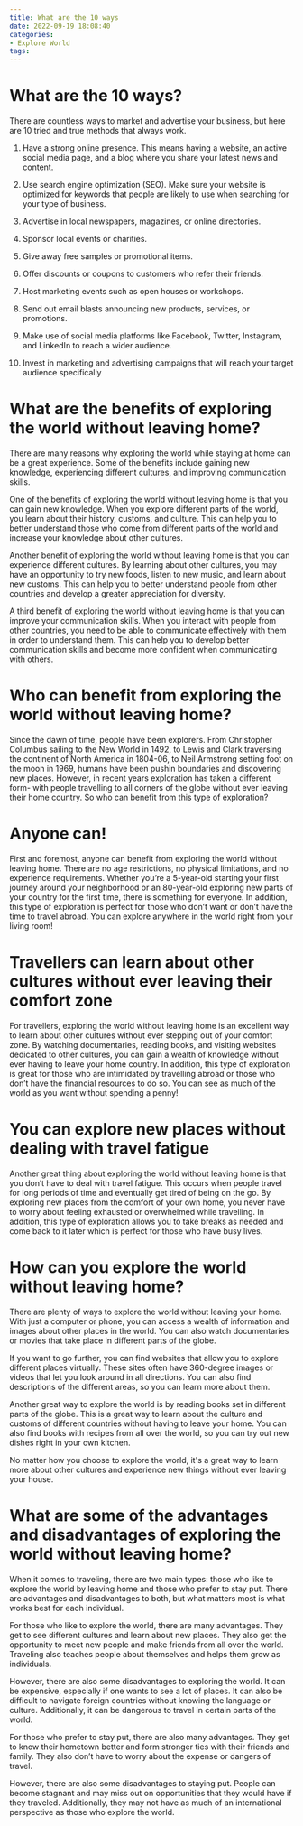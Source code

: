 ```yaml
---
title: What are the 10 ways
date: 2022-09-19 18:08:40
categories:
- Explore World
tags:
---
```



#  What are the 10 ways?

There are countless ways to market and advertise your business, but here are 10 tried and true methods that always work.

1. Have a strong online presence. This means having a website, an active social media page, and a blog where you share your latest news and content.

2. Use search engine optimization (SEO). Make sure your website is optimized for keywords that people are likely to use when searching for your type of business.

3. Advertise in local newspapers, magazines, or online directories.

4. Sponsor local events or charities.

5. Give away free samples or promotional items.

6. Offer discounts or coupons to customers who refer their friends.

7. Host marketing events such as open houses or workshops.

8. Send out email blasts announcing new products, services, or promotions.

9. Make use of social media platforms like Facebook, Twitter, Instagram, and LinkedIn to reach a wider audience.

10. Invest in marketing and advertising campaigns that will reach your target audience specifically

#  What are the benefits of exploring the world without leaving home?

There are many reasons why exploring the world while staying at home can be a great experience. Some of the benefits include gaining new knowledge, experiencing different cultures, and improving communication skills.

One of the benefits of exploring the world without leaving home is that you can gain new knowledge. When you explore different parts of the world, you learn about their history, customs, and culture. This can help you to better understand those who come from different parts of the world and increase your knowledge about other cultures.

Another benefit of exploring the world without leaving home is that you can experience different cultures. By learning about other cultures, you may have an opportunity to try new foods, listen to new music, and learn about new customs. This can help you to better understand people from other countries and develop a greater appreciation for diversity.

A third benefit of exploring the world without leaving home is that you can improve your communication skills. When you interact with people from other countries, you need to be able to communicate effectively with them in order to understand them. This can help you to develop better communication skills and become more confident when communicating with others.

#  Who can benefit from exploring the world without leaving home?

Since the dawn of time, people have been explorers. From Christopher Columbus sailing to the New World in 1492, to Lewis and Clark traversing the continent of North America in 1804-06, to Neil Armstrong setting foot on the moon in 1969, humans have been pushin boundaries and discovering new places. However, in recent years exploration has taken a different form- with people travelling to all corners of the globe without ever leaving their home country. So who can benefit from this type of exploration?

# Anyone can!

First and foremost, anyone can benefit from exploring the world without leaving home. There are no age restrictions, no physical limitations, and no experience requirements. Whether you’re a 5-year-old starting your first journey around your neighborhood or an 80-year-old exploring new parts of your country for the first time, there is something for everyone. In addition, this type of exploration is perfect for those who don’t want or don’t have the time to travel abroad. You can explore anywhere in the world right from your living room!

# Travellers can learn about other cultures without ever leaving their comfort zone

For travellers, exploring the world without leaving home is an excellent way to learn about other cultures without ever stepping out of your comfort zone. By watching documentaries, reading books, and visiting websites dedicated to other cultures, you can gain a wealth of knowledge without ever having to leave your home country. In addition, this type of exploration is great for those who are intimidated by travelling abroad or those who don’t have the financial resources to do so. You can see as much of the world as you want without spending a penny!

# You can explore new places without dealing with travel fatigue

Another great thing about exploring the world without leaving home is that you don’t have to deal with travel fatigue. This occurs when people travel for long periods of time and eventually get tired of being on the go. By exploring new places from the comfort of your own home, you never have to worry about feeling exhausted or overwhelmed while travelling. In addition, this type of exploration allows you to take breaks as needed and come back to it later which is perfect for those who have busy lives.

#  How can you explore the world without leaving home?

There are plenty of ways to explore the world without leaving your home. With just a computer or phone, you can access a wealth of information and images about other places in the world. You can also watch documentaries or movies that take place in different parts of the globe.

If you want to go further, you can find websites that allow you to explore different places virtually. These sites often have 360-degree images or videos that let you look around in all directions. You can also find descriptions of the different areas, so you can learn more about them.

Another great way to explore the world is by reading books set in different parts of the globe. This is a great way to learn about the culture and customs of different countries without having to leave your home. You can also find books with recipes from all over the world, so you can try out new dishes right in your own kitchen.

No matter how you choose to explore the world, it's a great way to learn more about other cultures and experience new things without ever leaving your house.

#  What are some of the advantages and disadvantages of exploring the world without leaving home?

When it comes to traveling, there are two main types: those who like to explore the world by leaving home and those who prefer to stay put. There are advantages and disadvantages to both, but what matters most is what works best for each individual.

For those who like to explore the world, there are many advantages. They get to see different cultures and learn about new places. They also get the opportunity to meet new people and make friends from all over the world. Traveling also teaches people about themselves and helps them grow as individuals.

However, there are also some disadvantages to exploring the world. It can be expensive, especially if one wants to see a lot of places. It can also be difficult to navigate foreign countries without knowing the language or culture. Additionally, it can be dangerous to travel in certain parts of the world.

For those who prefer to stay put, there are also many advantages. They get to know their hometown better and form stronger ties with their friends and family. They also don’t have to worry about the expense or dangers of travel.

However, there are also some disadvantages to staying put. People can become stagnant and may miss out on opportunities that they would have if they traveled. Additionally, they may not have as much of an international perspective as those who explore the world.